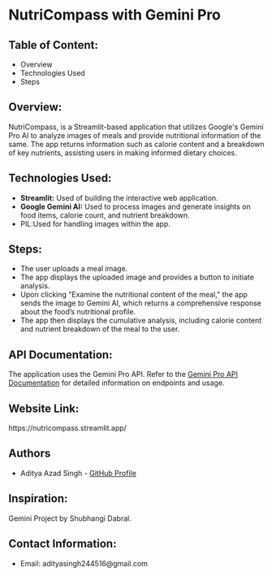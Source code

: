 <h1>NutriCompass with Gemini Pro</h1>

<h2>Table of Content:</h2>
<ul>
  <li>Overview</li>
  <li>Technologies Used</li>
  <li>Steps</li>
</ul>


<h2>Overview:</h2>
<p>NutriCompass, is a Streamlit-based application that utilizes Google's Gemini Pro AI to analyze images of meals and provide nutritional information of the same. The app returns information such as calorie content and a breakdown of key nutrients, assisting users in making informed dietary choices.</p>

<h2>Technologies Used:</h2>
<ul>
  <li><b>Streamlit:</b> Used of building the interactive web application.</li>
  <li><b>Google Gemini AI:</b> Used to process images and generate insights on food items, 
  calorie count, and nutrient breakdown.</li>
  <li>PIL:<b></b>Used for handling images within the app.</li>
</ul>

<h2>Steps:</h2>
<ul>
  <li>The user uploads a meal image.</li>
  <li>The app displays the uploaded image and provides a button to initiate analysis.</li>
  <li>Upon clicking "Examine the nutritional content of the meal," the app sends the image to 
  Gemini AI, which returns a comprehensive response about the food’s nutritional profile.</li>
  <li>The app then displays the cumulative analysis, including calorie content and nutrient 
  breakdown of the meal to the user.</li>
</ul>

<h2>API Documentation:</h2>
<p>The application uses the Gemini Pro API. Refer to the <a href='https://ai.google.dev/gemini-api/docs'>Gemini Pro API Documentation</a> for detailed information on endpoints and usage.</p>

<h2>Website Link:</h2>
<p>https://nutricompass.streamlit.app/</p>

<h2>Authors</h2>
<ul>
  <li>Aditya Azad Singh - <a href='https://github.com/Aditya00052'>GitHub Profile</a></li>
</ul>

<h2>Inspiration:</h2>
<p>Gemini Project by Shubhangi Dabral.</p>

<h2>Contact Information:</h2>
<ul>
  <li>Email: adityasingh244516@gmail.com</li>
</ul>
